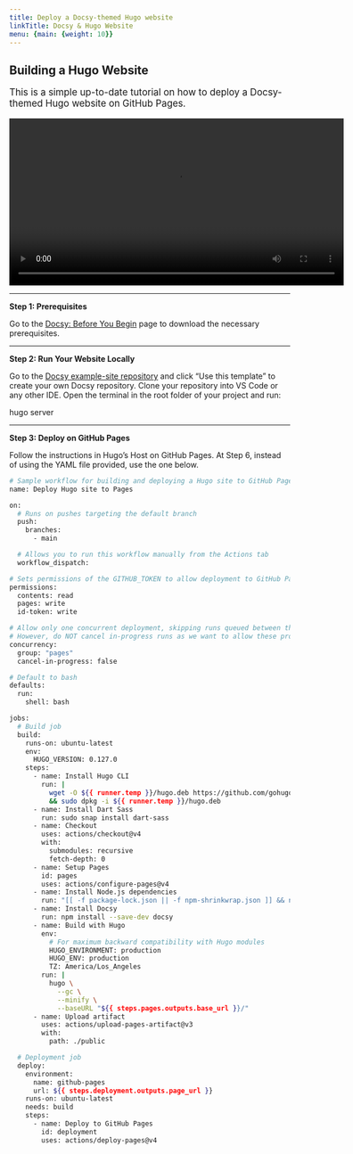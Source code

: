 ```yaml
---
title: Deploy a Docsy-themed Hugo website
linkTitle: Docsy & Hugo Website
menu: {main: {weight: 10}}
---
```


## Building a Hugo Website

<p style="font-size: 1.2em; margin-top: 1em;">This is a simple up-to-date tutorial on how to deploy a Docsy-themed Hugo website on GitHub Pages.</p>

<video width="600" controls>
  <source src="/videos/my-video.mp4" type="video/mp4">
  Your browser does not support the video tag.
</video>

---

**Step 1: Prerequisites**

Go to the [Docsy: Before You Begin](https://www.docsy.dev/docs/get-started/docsy-as-module/installation-prerequisites/) page to download the necessary prerequisites.

---

**Step 2: Run Your Website Locally**

Go to the [Docsy example-site repository](https://github.com/google/docsy-example) and click “Use this template” to create your own Docsy repository. Clone your repository into VS Code or any other IDE. Open the terminal in the root folder of your project and run:

hugo server

---

**Step 3: Deploy on GitHub Pages**

Follow the instructions in Hugo’s Host on GitHub Pages. At Step 6, instead of using the YAML file provided, use the one below.

```bash
# Sample workflow for building and deploying a Hugo site to GitHub Pages
name: Deploy Hugo site to Pages

on:
  # Runs on pushes targeting the default branch
  push:
    branches:
      - main

  # Allows you to run this workflow manually from the Actions tab
  workflow_dispatch:

# Sets permissions of the GITHUB_TOKEN to allow deployment to GitHub Pages
permissions:
  contents: read
  pages: write
  id-token: write

# Allow only one concurrent deployment, skipping runs queued between the run in-progress and latest queued.
# However, do NOT cancel in-progress runs as we want to allow these production deployments to complete.
concurrency:
  group: "pages"
  cancel-in-progress: false

# Default to bash
defaults:
  run:
    shell: bash

jobs:
  # Build job
  build:
    runs-on: ubuntu-latest
    env:
      HUGO_VERSION: 0.127.0
    steps:
      - name: Install Hugo CLI
        run: |
          wget -O ${{ runner.temp }}/hugo.deb https://github.com/gohugoio/hugo/releases/download/v${HUGO_VERSION}/hugo_extended_${HUGO_VERSION}_linux-amd64.deb \
          && sudo dpkg -i ${{ runner.temp }}/hugo.deb                    
      - name: Install Dart Sass
        run: sudo snap install dart-sass
      - name: Checkout
        uses: actions/checkout@v4
        with:
          submodules: recursive
          fetch-depth: 0
      - name: Setup Pages
        id: pages
        uses: actions/configure-pages@v4
      - name: Install Node.js dependencies
        run: "[[ -f package-lock.json || -f npm-shrinkwrap.json ]] && npm ci || true"
      - name: Install Docsy
        run: npm install --save-dev docsy
      - name: Build with Hugo
        env:
          # For maximum backward compatibility with Hugo modules
          HUGO_ENVIRONMENT: production
          HUGO_ENV: production
          TZ: America/Los_Angeles
        run: |
          hugo \
            --gc \
            --minify \
            --baseURL "${{ steps.pages.outputs.base_url }}/"                    
      - name: Upload artifact
        uses: actions/upload-pages-artifact@v3
        with:
          path: ./public

  # Deployment job
  deploy:
    environment:
      name: github-pages
      url: ${{ steps.deployment.outputs.page_url }}
    runs-on: ubuntu-latest
    needs: build
    steps:
      - name: Deploy to GitHub Pages
        id: deployment
        uses: actions/deploy-pages@v4

